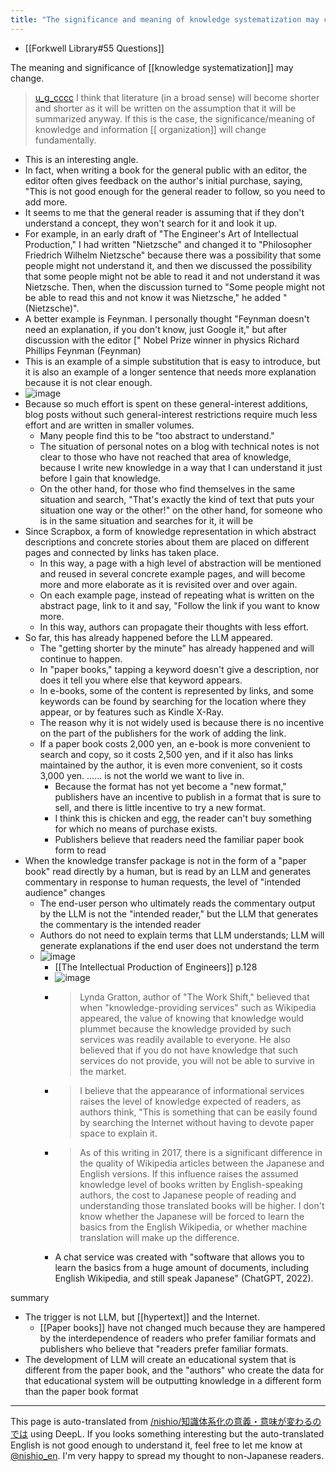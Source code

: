 ```yaml
---
title: "The significance and meaning of knowledge systematization may change."
---
```


- [[Forkwell Library#55 Questions]]

The meaning and significance of [[knowledge systematization]] may change.
> [u_g_cccc](https://x.com/u_g_cccc/status/1798757951022456960) I think that literature (in a broad sense) will become shorter and shorter as it will be written on the assumption that it will be summarized anyway. If this is the case, the significance/meaning of knowledge and information [[ organization]] will change fundamentally.
- This is an interesting angle.
- In fact, when writing a book for the general public with an editor, the editor often gives feedback on the author's initial purchase, saying, "This is not good enough for the general reader to follow, so you need to add more.
- It seems to me that the general reader is assuming that if they don't understand a concept, they won't search for it and look it up.
- For example, in an early draft of "The Engineer's Art of Intellectual Production," I had written "Nietzsche" and changed it to "Philosopher Friedrich Wilhelm Nietzsche" because there was a possibility that some people might not understand it, and then we discussed the possibility that some people might not be able to read it and not understand it was Nietzsche. Then, when the discussion turned to "Some people might not be able to read this and not know it was Nietzsche," he added "(Nietzsche)".
- A better example is Feynman. I personally thought "Feynman doesn't need an explanation, if you don't know, just Google it," but after discussion with the editor [" Nobel Prize winner in physics Richard Phillips Feynman (Feynman)
- This is an example of a simple substitution that is easy to introduce, but it is also an example of a longer sentence that needs more explanation because it is not clear enough.
- ![image](https://gyazo.com/8f1741747e580ddb5b320921e78f4c22/thumb/1000)
- Because so much effort is spent on these general-interest additions, blog posts without such general-interest restrictions require much less effort and are written in smaller volumes.
    - Many people find this to be "too abstract to understand."
    - The situation of personal notes on a blog with technical notes is not clear to those who have not reached that area of knowledge, because I write new knowledge in a way that I can understand it just before I gain that knowledge.
    - On the other hand, for those who find themselves in the same situation and search, "That's exactly the kind of text that puts your situation one way or the other!" on the other hand, for someone who is in the same situation and searches for it, it will be
- Since Scrapbox, a form of knowledge representation in which abstract descriptions and concrete stories about them are placed on different pages and connected by links has taken place.
    - In this way, a page with a high level of abstraction will be mentioned and reused in several concrete example pages, and will become more and more elaborate as it is revisited over and over again.
    - On each example page, instead of repeating what is written on the abstract page, link to it and say, "Follow the link if you want to know more.
    - In this way, authors can propagate their thoughts with less effort.
- So far, this has already happened before the LLM appeared.
    - The "getting shorter by the minute" has already happened and will continue to happen.
    - In "paper books," tapping a keyword doesn't give a description, nor does it tell you where else that keyword appears.
    - In e-books, some of the content is represented by links, and some keywords can be found by searching for the location where they appear, or by features such as Kindle X-Ray.
    - The reason why it is not widely used is because there is no incentive on the part of the publishers for the work of adding the link.
    - If a paper book costs 2,000 yen, an e-book is more convenient to search and copy, so it costs 2,500 yen, and if it also has links maintained by the author, it is even more convenient, so it costs 3,000 yen. ...... is not the world we want to live in.
        - Because the format has not yet become a "new format," publishers have an incentive to publish in a format that is sure to sell, and there is little incentive to try a new format.
        - I think this is chicken and egg, the reader can't buy something for which no means of purchase exists.
        - Publishers believe that readers need the familiar paper book form to read
- When the knowledge transfer package is not in the form of a "paper book" read directly by a human, but is read by an LLM and generates commentary in response to human requests, the level of "intended audience" changes
    - The end-user person who ultimately reads the commentary output by the LLM is not the "intended reader," but the LLM that generates the commentary is the intended reader
    - Authors do not need to explain terms that LLM understands; LLM will generate explanations if the end user does not understand the term
    - ![image](https://gyazo.com/b583df1be2a3912c208742993ad1887a/thumb/1000)
        - [[The Intellectual Production of Engineers]] p.128
        - ![image](https://gyazo.com/fedac9073902defa7a3f7d63543c2daa/thumb/1000)
        - > Lynda Gratton, author of "The Work Shift," believed that when "knowledge-providing services" such as Wikipedia appeared, the value of knowing that knowledge would plummet because the knowledge provided by such services was readily available to everyone. He also believed that if you do not have knowledge that such services do not provide, you will not be able to survive in the market.
        - > I believe that the appearance of informational services raises the level of knowledge expected of readers, as authors think, "This is something that can be easily found by searching the Internet without having to devote paper space to explain it.
        - >  As of this writing in 2017, there is a significant difference in the quality of Wikipedia articles between the Japanese and English versions. If this influence raises the assumed knowledge level of books written by English-speaking authors, the cost to Japanese people of reading and understanding those translated books will be higher. I don't know whether the Japanese will be forced to learn the basics from the English Wikipedia, or whether machine translation will make up the difference.
        - A chat service was created with "software that allows you to learn the basics from a huge amount of documents, including English Wikipedia, and still speak Japanese" (ChatGPT, 2022).

summary
- The trigger is not LLM, but [[hypertext]] and the Internet.
    - [[Paper books]] have not changed much because they are hampered by the interdependence of readers who prefer familiar formats and publishers who believe that "readers prefer familiar formats.
- The development of LLM will create an educational system that is different from the paper book, and the "authors" who create the data for that educational system will be outputting knowledge in a different form than the paper book format


---
This page is auto-translated from [/nishio/知識体系化の意義・意味が変わるのでは](https://scrapbox.io/nishio/知識体系化の意義・意味が変わるのでは) using DeepL. If you looks something interesting but the auto-translated English is not good enough to understand it, feel free to let me know at [@nishio_en](https://twitter.com/nishio_en). I'm very happy to spread my thought to non-Japanese readers.
